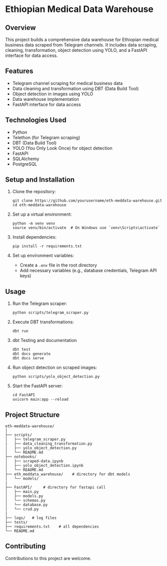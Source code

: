 # Ethiopian Medical Data Warehouse

## Overview
This project builds a comprehensive data warehouse for Ethiopian medical business data scraped from Telegram channels. It includes data scraping, cleaning, transformation, object detection using YOLO, and a FastAPI interface for data access.

## Features
- Telegram channel scraping for medical business data
- Data cleaning and transformation using DBT (Data Build Tool)
- Object detection in images using YOLO
- Data warehouse implementation
- FastAPI interface for data access

## Technologies Used
- Python
- Telethon (for Telegram scraping)
- DBT (Data Build Tool)
- YOLO (You Only Look Once) for object detection
- FastAPI
- SQLAlchemy
- PostgreSQL


## Setup and Installation
1. Clone the repository:
   ```
   git clone https://github.com/yourusername/eth-meddata-warehouse.git
   cd eth-meddata-warehouse
   ```

2. Set up a virtual environment:
   ```
   python -m venv venv
   source venv/bin/activate  # On Windows use `venv\Scripts\activate`
   ```

3. Install dependencies:
   ```
   pip install -r requirements.txt
   ```

4. Set up environment variables:
   - Create a `.env` file in the root directory
   - Add necessary variables (e.g., database credentials, Telegram API keys)


## Usage
1. Run the Telegram scraper:
   ```
   python scripts/telegram_scraper.py
   ```

2. Execute DBT transformations:
   ```
   dbt run
   ```
3. dbt Testing and documentation
   ```
   dbt test
   dbt docs generate 
   dbt docs serve 
   ```
4. Run object detection on scraped images:
   ```
   python scripts/yolo_object_detection.py
   ```

5. Start the FastAPI server:
   ```
   cd FastAPI
   uvicorn main:app --reload
   ```

## Project Structure
```
eth-meddata-warehouse/
│
├── scripts/
│   ├── telegram_scraper.py
|   ├── data_cleaning_transformation.py
│   ├── yolo_object_detection.py
│   └── README.md
├── notebooks/
│   ├── scraped-data.ipynb
│   ├── yolo_object_detection.ipynb
│   └── README.md
├── eth_meddata_warehouse/    # directory for dbt models 
│   └── models/
|
├── FastAPI/     # directory for fastapi call 
│   ├── main.py
│   ├── models.py
│   └── schemas.py
│   └── database.py
│   └── crud.py
|
├── logs/   # log files 
├── tests/
├── requirements.txt    # all dependencies 
└── README.md
```

## Contributing
Contributions to this project are welcome.
